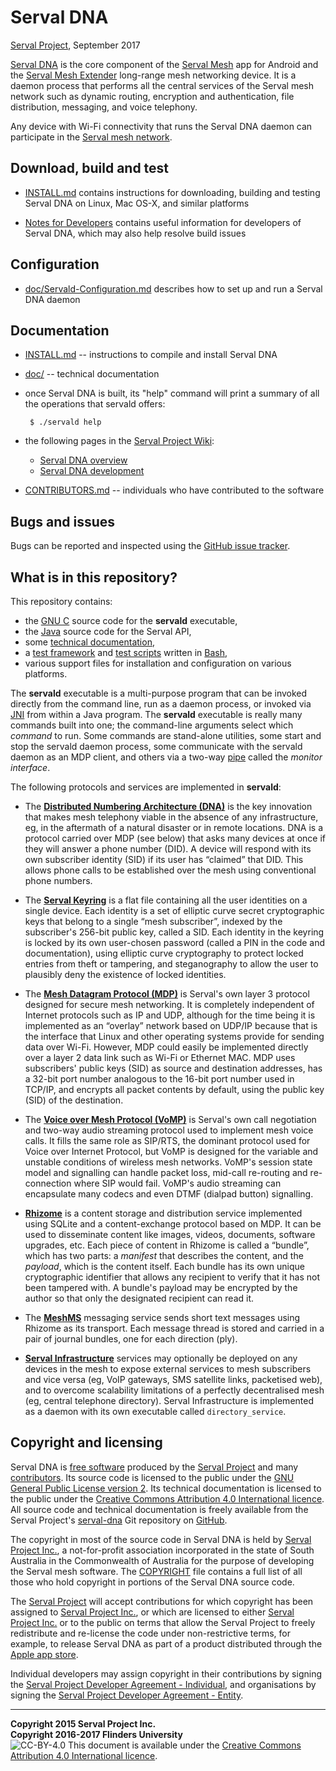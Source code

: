 Serval DNA
==========
[Serval Project][], September 2017

[Serval DNA][] is the core component of the [Serval Mesh][] app for Android and
the [Serval Mesh Extender][] long-range mesh networking device.  It is a daemon
process that performs all the central services of the Serval mesh network
such as dynamic routing, encryption and authentication, file distribution,
messaging, and voice telephony.

Any device with Wi-Fi connectivity that runs the Serval DNA daemon can
participate in the [Serval mesh network][].

Download, build and test
------------------------

 * [INSTALL.md](./INSTALL.md) contains instructions for downloading, building
   and testing Serval DNA on Linux, Mac OS-X, and similar platforms

 * [Notes for Developers](./doc/Development.md) contains useful information for
   developers of Serval DNA, which may also help resolve build issues

Configuration
-------------

 * [doc/Servald-Configuration.md](./doc/Servald-Configuration.md) describes how
   to set up and run a Serval DNA daemon

Documentation
-------------

 * [INSTALL.md](./INSTALL.md) -- instructions to compile and install Serval DNA

 * [doc/](./doc/) -- technical documentation

 * once Serval DNA is built, its "help" command will print a summary of all the
   operations that servald offers:

        $ ./servald help

 * the following pages in the [Serval Project Wiki][]:
   * [Serval DNA overview][Serval DNA]
   * [Serval DNA development][]

 * [CONTRIBUTORS.md](./CONTRIBUTORS.md) -- individuals who have contributed to
   the software

Bugs and issues
---------------

Bugs can be reported and inspected using the [GitHub issue tracker][Serval DNA issues].

What is in this repository?
---------------------------

This repository contains:

* the [GNU C][] source code for the **servald** executable,
* the [Java][] source code for the Serval API,
* some [technical documentation](./doc/),
* a [test framework](./testframework.sh) and [test scripts](./tests/) written
  in [Bash][],
* various support files for installation and configuration on various
  platforms.

The **servald** executable is a multi-purpose program that can be invoked
directly from the command line, run as a daemon process, or invoked via [JNI][]
from within a Java program.  The **servald** executable is really many commands
built into one; the command-line arguments select which *command* to run.  Some
commands are stand-alone utilities, some start and stop the servald daemon
process, some communicate with the servald daemon as an MDP client, and others
via a two-way [pipe][] called the *monitor interface*.

The following protocols and services are implemented in **servald**:

 * The **[Distributed Numbering Architecture (DNA)][DNA]** is the key
   innovation that makes mesh telephony viable in the absence of any
   infrastructure, eg, in the aftermath of a natural disaster or in remote
   locations.  DNA is a protocol carried over MDP (see below) that asks many
   devices at once if they will answer a phone number (DID).  A device will
   respond with its own subscriber identity (SID) if its user has “claimed”
   that DID.   This allows phone calls to be established over the mesh using
   conventional phone numbers.

 * The **[Serval Keyring][]** is a flat file containing all the user identities
   on a single device.  Each identity is a set of elliptic curve secret
   cryptographic keys that belong to a single “mesh subscriber”, indexed by the
   subscriber's 256-bit public key, called a SID.  Each identity in the keyring
   is locked by its own user-chosen password (called a PIN in the code and
   documentation), using elliptic curve cryptography to protect locked entries
   from theft or tampering, and steganography to allow the user to plausibly
   deny the existence of locked identities.

 * The **[Mesh Datagram Protocol (MDP)][MDP]** is Serval's own layer 3 protocol
   designed for secure mesh networking.  It is completely independent of
   Internet protocols such as IP and UDP, although for the time being it is
   implemented as an “overlay” network based on UDP/IP because that is the
   interface that Linux and other operating systems provide for sending data
   over Wi-Fi.  However, MDP could easily be implemented directly over a layer
   2 data link such as Wi-Fi or Ethernet MAC.  MDP uses subscribers' public
   keys (SID) as source and destination addresses, has a 32-bit port number
   analogous to the 16-bit port number used in TCP/IP, and encrypts all packet
   contents by default, using the public key (SID) of the destination.

 * The **[Voice over Mesh Protocol (VoMP)][VoMP]** is Serval's own call
   negotiation and two-way audio streaming protocol used to implement mesh
   voice calls.  It fills the same role as SIP/RTS, the dominant protocol used
   for Voice over Internet Protocol, but VoMP is designed for the variable and
   unstable conditions of wireless mesh networks.  VoMP's session state model
   and signalling can handle packet loss, mid-call re-routing and re-connection
   where SIP would fail.  VoMP's audio streaming can encapsulate many codecs
   and even DTMF (dialpad button) signalling.

 * **[Rhizome][]** is a content storage and distribution service implemented
   using SQLite and a content-exchange protocol based on MDP.  It can be used
   to disseminate content like images, videos, documents, software upgrades,
   etc.  Each piece of content in Rhizome is called a “bundle”, which has two
   parts: a *manifest* that describes the content, and the *payload*, which is
   the content itself.  Each bundle has its own unique cryptographic identifier
   that allows any recipient to verify that it has not been tampered with.  A
   bundle's payload may be encrypted by the author so that only the designated
   recipient can read it.

 * The **[MeshMS][]** messaging service sends short text messages using Rhizome
   as its transport.  Each message thread is stored and carried in a pair of
   journal bundles, one for each direction (ply).

 * **[Serval Infrastructure][]** services may optionally be deployed on any devices
   in the mesh to expose external services to mesh subscribers and vice versa
   (eg, VoIP gateways, SMS satellite links, packetised web), and to overcome
   scalability limitations of a perfectly decentralised mesh (eg, central
   telephone directory).  Serval Infrastructure is implemented as a daemon with
   its own executable called `directory_service`.

Copyright and licensing
-----------------------

Serval DNA is [free software][] produced by the [Serval Project][] and many
[contributors][].  Its source code is licensed to the public under the [GNU
General Public License version 2][GPL2].  Its technical documentation is
licensed to the public under the [Creative Commons Attribution 4.0
International licence][CC BY 4.0].  All source code and technical documentation
is freely available from the Serval Project's [serval-dna][] Git repository on
[GitHub][].

The copyright in most of the source code in Serval DNA is held by [Serval
Project Inc.][SPI], a not-for-profit association incorporated in the state of
South Australia in the Commonwealth of Australia for the purpose of developing
the Serval mesh software.  The [COPYRIGHT][] file contains a full list of all
those who hold copyright in portions of the Serval DNA source code.

The [Serval Project][] will accept contributions for which copyright has been
assigned to [Serval Project Inc.][SPI], or which are licensed to either [Serval
Project Inc.][SPI] or to the public on terms that allow the Serval Project to
freely redistribute and re-license the code under non-restrictive terms, for
example, to release Serval DNA as part of a product distributed through the
[Apple app store][].

Individual developers may assign copyright in their contributions by signing
the [Serval Project Developer Agreement - Individual][individ], and
organisations by signing the [Serval Project Developer Agreement -
Entity][entity].

-----
**Copyright 2015 Serval Project Inc.**  
**Copyright 2016-2017 Flinders University**  
![CC-BY-4.0](./cc-by-4.0.png)
This document is available under the [Creative Commons Attribution 4.0 International licence][CC BY 4.0].


[Serval Project]: http://www.servalproject.org/
[Serval Project Wiki]: http://developer.servalproject.org/
[Serval DNA]: http://developer.servalproject.org/dokuwiki/doku.php?id=content:servaldna:
[Serval DNA development]: http://developer.servalproject.org/dokuwiki/doku.php?id=content:servaldna:development
[Serval Mesh]: http://developer.servalproject.org/dokuwiki/doku.php?id=content:servalmesh:
[Serval Mesh Extender]: http://developer.servalproject.org/dokuwiki/doku.php?id=content:meshextender:
[Serval mesh network]: http://developer.servalproject.org/dokuwiki/doku.php?id=content:tech:mesh_network
[SPI]: http://developer.servalproject.org/dokuwiki/doku.php?id=content:spi
[serval-dna]: https://github.com/servalproject/serval-dna
[batphone]: https://github.com/servalproject/batphone
[Serval DNA issues]: https://github.com/servalproject/serval-dna/issues
[issue #28]: https://github.com/servalproject/serval-dna/issues/28
[GNU C]: http://gcc.gnu.org/
[Java]: https://en.wikipedia.org/wiki/Java_(programming_language)
[daemon]: http://en.wikipedia.org/wiki/Daemon_(computing)
[free software]: http://www.gnu.org/philosophy/free-sw.html
[contributors]: /servalproject/serval-dna/blob/development/CONTRIBUTORS.md
[GitHub]: https://github.com/servalproject
[COPYRIGHT]: ./COPYRIGHT.txt
[GPL2]: ./GPL-2.0.txt
[Apple app store]: http://www.fsf.org/blogs/licensing/more-about-the-app-store-gpl-enforcement
[individ]: http://developer.servalproject.org/files/serval_project_inc-individual.pdf
[entity]: http://developer.servalproject.org/files/serval_project_inc-entity.pdf
[DNA]: http://developer.servalproject.org/dokuwiki/doku.php?id=content:tech:dna
[Serval Keyring]: ./doc/REST-API-Keyring.md
[MDP]: ./doc/Mesh-Datagram-Protocol.md
[VoMP]: http://developer.servalproject.org/dokuwiki/doku.php?id=content:tech:vomp
[Rhizome]: ./doc/REST-API-Rhizome.md
[MeshMS]: ./doc/REST-API-MeshMS.md
[Serval Infrastructure]: ./doc/Serval-Infrastructure.md
[JNI]: http://en.wikipedia.org/wiki/Java_Native_Interface
[Bash]: http://en.wikipedia.org/wiki/Bash_(Unix_shell)
[pipe]: http://www.kernel.org/doc/man-pages/online/pages/man2/pipe.2.html
[CC BY 4.0]: ./LICENSE-DOCUMENTATION.md
